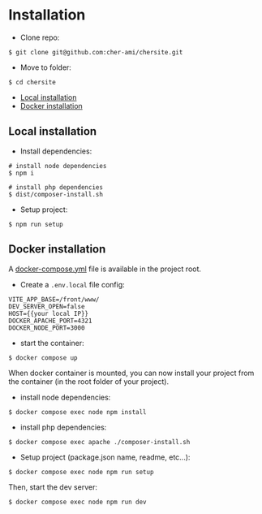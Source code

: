 # <a name="Installation"></a>Installation

- Clone repo:

```shell script
$ git clone git@github.com:cher-ami/chersite.git
```

- Move to folder:

```shell script
$ cd chersite
```

- [Local installation](#LocalInstallation)
- [Docker installation](#DockerInstallation)

## <a name="LocalInstallation"></a>Local installation

- Install dependencies:

```shell script
# install node dependencies
$ npm i

# install php dependencies
$ dist/composer-install.sh
```

- Setup project:

```shell script
$ npm run setup
```

## <a name="DockerInstallation"></a>Docker installation

A [docker-compose.yml](docker-compose.yml) file is available in the project root.

- Create a `.env.local` file config:

```dotenv
VITE_APP_BASE=/front/www/
DEV_SERVER_OPEN=false
HOST={{your local IP}}
DOCKER_APACHE_PORT=4321
DOCKER_NODE_PORT=3000
```

- start the container:

```shell
$ docker compose up
```

When docker container is mounted, you can now install your project from the container (in the root folder of your project).

- install node dependencies:

```shell
$ docker compose exec node npm install
```

- install php dependencies:

```shell
$ docker compose exec apache ./composer-install.sh
```

- Setup project (package.json name, readme, etc...):

```shell
$ docker compose exec node npm run setup
```

Then, start the dev server:

```shell
$ docker compose exec node npm run dev
```
